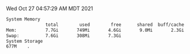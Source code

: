 Wed Oct 27 04:57:29 AM MDT 2021
```bash
System Memory
               total        used        free      shared  buff/cache   available
Mem:           7.7Gi       749Mi       4.6Gi       9.0Mi       2.3Gi       6.6Gi
Swap:          7.6Gi       308Mi       7.3Gi
System Storage
677M	.
```
